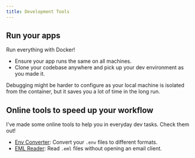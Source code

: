 ```yaml
---
title: Development Tools
---
```


## Run your apps

Run everything with Docker!
- Ensure your app runs the same on all machines.
- Clone your codebase anywhere and pick up your dev environment as you made it.

Debugging might be harder to configure as your local machine is isolated from the container, but it saves you a lot of time in the long run.


## Online tools to speed up your workflow

I've made some online tools to help you in everyday dev tasks. Check them out!

- [Env Converter](https://envconverter.matiboux.com): Convert your `.env` files to different formats.
- [EML Reader](https://emlreader.matiboux.com): Read `.eml` files without opening an email client.
